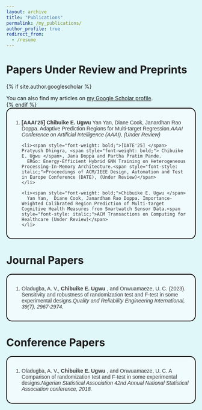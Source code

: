 ```yaml
---
layout: archive
title: "Publications"
permalink: /my_publications/
author_profile: true
redirect_from:
  - /resume
---
```



<style>
  html, body {
    background-color: #E0F7FA;
  }
</style>


Papers Under Review and Preprints
=====

{% if site.author.googlescholar %}
  <div class="wordwrap">You can also find my articles on <a href="{{site.author.googlescholar}}">my Google Scholar profile</a>.</div>
{% endif %}

<div style="border: 2px solid #000000; padding: 15px; background-color: #F0FBFD; border-radius: 15px; margin-bottom: 20px; font-family: Arial, sans-serif; color: #333333;">
  <ol>
    <li><span style="font-weight: bold;">[AAAI'25] Chibuike E. Ugwu </span> 
      Yan Yan,  Diane Cook, Janardhan Rao Doppa. Adaptive Prediction Regions for Multi-target Regression.<span style="font-style: italic;">AAAI Conference on Artificial Intelligence (AAAI), (Under Review)</span>
    </li>

    <li><span style="font-weight: bold;">[DATE'25] </span> Pratyush Dhingra, <span style="font-weight: bold;"> Chibuike E. Ugwu </span>, Jana Doppa and Partha Pratim Pande.
      ERGo: Energy-Efficient Hybrid GNN Training on Heterogeneous Processing-In-Memory Architecture.<span style="font-style: italic;">Proceedings of ACM/IEEE Design, Automation and Test in Europe Conference (DATE), (Under Review)</span>
    </li>

    <li><span style="font-weight: bold;">Chibuike E. Ugwu </span> 
      Yan Yan,  Diane Cook, Janardhan Rao Doppa. Importance-Weighted Calibrated Region Prediction of Multi-target Cognitive Health Measures from Smartwatch Sensor Data.<span style="font-style: italic;">ACM Transactions on Computing for Healthcare (Under Review)</span>
    </li>
    
  </ol>
</div>


Journal Papers
======
<div style="border: 2px solid #000000; padding: 15px; background-color: #F0FBFD; border-radius: 15px; margin-bottom: 20px; font-family: Arial, sans-serif; color: #333333;">
  <ol>
    <li>Oladugba, A. V.,<span style="font-weight: bold;"> Chibuike E. Ugwu </span>, and Onwuamaeze, U. C. (2023). Sensitivity and robustness of randomization test and F‐test in some experimental designs.<span style="font-style: italic;">Quality and Reliability Engineering International, 39(7), 2967-2974.
</span>
    </li>
  </ol>
</div>

Conference Papers
======
<div style="border: 2px solid #000000; padding: 15px; background-color: #F0FBFD; border-radius: 15px; margin-bottom: 20px; font-family: Arial, sans-serif; color: #333333;">
  <ol>
    <li>Oladugba, A. V.,<span style="font-weight: bold;"> Chibuike E. Ugwu </span>, and Onwuamaeze, U. C. A Comparison of randomization test and F-test in some experimental designs.<span style="font-style: italic;">Nigerian Statistical Association 42nd Annual National Statistical Association conference, 2018.
</span>
    </li>
  </ol>
</div>


<!-- This is a comment -->

<!-- Example: editing a markdown file for a talk -->
<!-- ![Editing a markdown file for a talk](/images/editing-talk.png) -->

  
